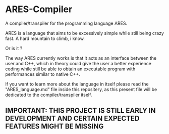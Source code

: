 # ARES-Compiler
A compiler/transpiler for the programming language ARES.


ARES is a language that aims to be excessively simple while still being crazy fast.
A hard mountain to climb, i know.

Or is it ?

The way ARES currently works is that it acts as an interface between the user and C++, which in theory could give the user a better experience coding while still be able to obtain an executable program with performances similar to native C++.

If you want to learn more about the language in itself please read the "ARES_language.md" file inside this repositery, as this present file will be dedicated to the compiler/transpiler itself.

## IMPORTANT: THIS PROJECT IS STILL EARLY IN DEVELOPMENT AND CERTAIN EXPECTED FEATURES MIGHT BE MISSING
